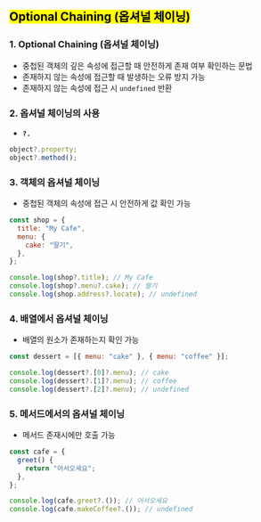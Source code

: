 ## <mark color="#fbc956">Optional Chaining (옵셔널 체이닝)</mark>

### 1. Optional Chaining (옵셔널 체이닝)

- 중첩된 객체의 깊은 속성에 접근할 때 안전하게 존재 여부 확인하는 문법
- 존재하지 않는 속성에 접근할 때 발생하는 오류 방지 가능
- 존재하지 않는 속성에 접근 시 `undefined` 반환

### 2. 옵셔널 체이닝의 사용

- **`?.`**

```jsx
object?.property;
object?.method();
```

### 3. 객체의 옵셔널 체이닝

- 중첩된 객체의 속성에 접근 시 안전하게 값 확인 가능

```jsx
const shop = {
  title: "My Cafe",
  menu: {
    cake: "딸기",
  },
};

console.log(shop?.title); // My Cafe
console.log(shop?.menu?.cake); // 딸기
console.log(shop.address?.locate); // undefined
```

### 4. 배열에서 옵셔널 체이닝

- 배열의 원소가 존재하는지 확인 가능

```jsx
const dessert = [{ menu: "cake" }, { menu: "coffee" }];

console.log(dessert?.[0]?.menu); // cake
console.log(dessert?.[1]?.menu); // coffee
console.log(dessert?.[2]?.menu); // undefined
```

### 5. 메서드에서의 옵셔널 체이닝

- 메서드 존재시에만 호출 가능

```jsx
const cafe = {
  greet() {
    return "어서오세요";
  },
};

console.log(cafe.greet?.()); // 어서오세요
console.log(cafe.makeCoffee?.()); // undefined
```
